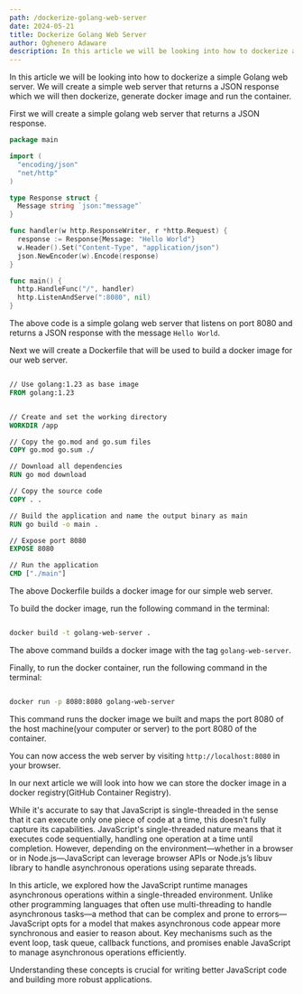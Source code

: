 ```yaml
---
path: /dockerize-golang-web-server
date: 2024-05-21
title: Dockerize Golang Web Server
author: Oghenero Adaware
description: In this article we will be looking into how to dockerize a simple Golang web server
---
```


In this article we will be looking into how to dockerize a simple Golang web server. We will create a simple web server that returns a JSON response which we will then dockerize, generate docker image and run the container.

First we will create a simple golang web server that returns a JSON response.

```go
package main

import (
  "encoding/json"
  "net/http"
)

type Response struct {
  Message string `json:"message"`
}

func handler(w http.ResponseWriter, r *http.Request) {
  response := Response{Message: "Hello World"}
  w.Header().Set("Content-Type", "application/json")
  json.NewEncoder(w).Encode(response)
}

func main() {
  http.HandleFunc("/", handler)
  http.ListenAndServe(":8080", nil)
}


```

The above code is a simple golang web server that listens on port 8080 and returns a JSON response with the message `Hello World`.

Next we will create a Dockerfile that will be used to build a docker image for our web server.

```Dockerfile

// Use golang:1.23 as base image
FROM golang:1.23


// Create and set the working directory
WORKDIR /app

// Copy the go.mod and go.sum files
COPY go.mod go.sum ./

// Download all dependencies
RUN go mod download

// Copy the source code
COPY . .

// Build the application and name the output binary as main
RUN go build -o main .

// Expose port 8080
EXPOSE 8080

// Run the application
CMD ["./main"]

```

The above Dockerfile builds a docker image for our simple web server.

To build the docker image, run the following command in the terminal:

```bash

docker build -t golang-web-server .

```

The above command builds a docker image with the tag `golang-web-server`.

Finally, to run the docker container, run the following command in the terminal:

```bash

docker run -p 8080:8080 golang-web-server

```

This command runs the docker image we built and maps the port 8080 of the host machine(your computer or server) to the port 8080 of the container.

You can now access the web server by visiting `http://localhost:8080` in your browser.

In our next article we will look into how we can store the docker image in a docker registry(GitHub Container Registry).

While it's accurate to say that JavaScript is single-threaded in the sense that it can execute only one piece of code at a time, this doesn't fully capture its capabilities. JavaScript's single-threaded nature means that it executes code sequentially, handling one operation at a time until completion. However, depending on the environment—whether in a browser or in Node.js—JavaScript can leverage browser APIs or Node.js’s libuv library to handle asynchronous operations using separate threads.

In this article, we explored how the JavaScript runtime manages asynchronous operations within a single-threaded environment. Unlike other programming languages that often use multi-threading to handle asynchronous tasks—a method that can be complex and prone to errors—JavaScript opts for a model that makes asynchronous code appear more synchronous and easier to reason about. Key mechanisms such as the event loop, task queue, callback functions, and promises enable JavaScript to manage asynchronous operations efficiently.

Understanding these concepts is crucial for writing better JavaScript code and building more robust applications.